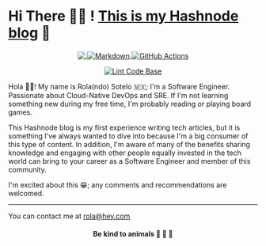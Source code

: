 # Hi There 👋🏾 ! [This is my Hashnode blog](https://rolasotelo.tech) 🔷

<p align="center">
  <a href="https://rolasotelo.tech/">
    <img align="center" src="https://img.shields.io/badge/Hashnode-2962FF?style=for-the-badge&logo=hashnode&logoColor=white" />
  </a>
  <a href="https://www.markdownguide.org/">
    <img align="center" alt="Markdown" src="https://img.shields.io/badge/Markdown-000000?style=for-the-badge&logo=markdown&logoColor=white" />
  </a>
  <a href="https://github.com/features/actions">
    <img align="center" alt="GitHub Actions" src="https://img.shields.io/badge/GitHub_Actions-2088FF?style=for-the-badge&logo=github-actions&logoColor=white" />
  </a>
</p>
<p align="center">
  <a href="https://github.com/rolasotelo/blog/actions/workflows/linter.yml">
    <img align="center" alt="Lint Code Base" src="https://github.com/rolasotelo/blog/actions/workflows/linter.yml/badge.svg" />
  </a>
</p>

Hola 👋🏾! My name is Rola(ndo) Sotelo 🇲🇽; I'm a Software Engineer. Passionate about Cloud-Native DevOps and SRE. If I'm not learning something new during my free time, I'm probably reading or playing board games.

This Hashnode blog is my first experience writing tech articles, but it is something I've always wanted to dive into because I'm a big consumer of this type of content. In addition, I'm aware of many of the benefits sharing knowledge and engaging with other people equally invested in the tech world can bring to your career as a Software Engineer and member of this community.

I'm excited about this 😁; any comments and recommendations are welcomed.

---
You can contact me at rola@hey.com

<h4 align="center">Be kind to animals 🐄 🐖 🦃</h4>